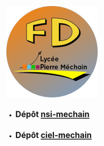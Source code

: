 [![fd-mechain](fd-mechain.jpg)](https://github.com/franck-decaux)

- ## Dépôt [nsi-mechain](https://github.com/nsi-mechain)
- ## Dépôt [ciel-mechain](https://github.com/ciel-mechain)
